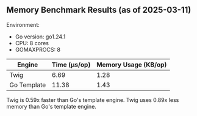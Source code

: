 
## Memory Benchmark Results (as of 2025-03-11)

Environment:
- Go version: go1.24.1
- CPU: 8 cores
- GOMAXPROCS: 8

| Engine      | Time (µs/op) | Memory Usage (KB/op) |
|-------------|--------------|----------------------|
| Twig        | 6.69         | 1.28                 |
| Go Template | 11.38         | 1.43                 |

Twig is 0.59x faster than Go's template engine.
Twig uses 0.89x less memory than Go's template engine.
